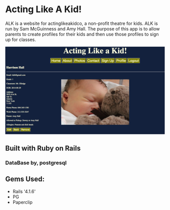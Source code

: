 <h1>Acting Like A Kid!</h1>

<p>ALK is a website for actinglikeakidco, a non-profit theatre for kids. ALK is run by Sam McGuinness and Amy Hall. The purpose of this app is to allow parents to create profiles for their kids and then use those profiles to sign up for classes. </p>

<img src="app/assets/images/aklhdh.png">

<h2>Built with Ruby on Rails</h2>
<h3>DataBase by, postgresql</h3>

<h2>Gems Used:</h2>
<ul>
<li>Rails '4.1.6'</li>
<li>PG</li>
<li>Paperclip</li>
</ul>
